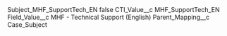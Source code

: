 <?xml version="1.0" encoding="UTF-8"?>
<CustomMetadata xmlns="http://soap.sforce.com/2006/04/metadata" xmlns:xsi="http://www.w3.org/2001/XMLSchema-instance" xmlns:xsd="http://www.w3.org/2001/XMLSchema">
    <label>Subject_MHF_SupportTech_EN</label>
    <protected>false</protected>
    <values>
        <field>CTI_Value__c</field>
        <value xsi:type="xsd:string">MHF_SupportTech_EN</value>
    </values>
    <values>
        <field>Field_Value__c</field>
        <value xsi:type="xsd:string">MHF - Technical Support (English)</value>
    </values>
    <values>
        <field>Parent_Mapping__c</field>
        <value xsi:type="xsd:string">Case_Subject</value>
    </values>
</CustomMetadata>
